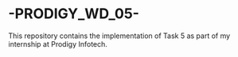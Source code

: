 # -PRODIGY_WD_05-
This repository contains the implementation of Task 5 as part of my internship at Prodigy Infotech. 
